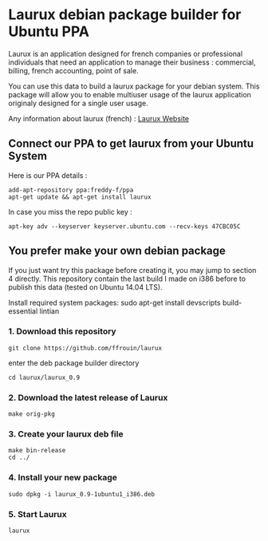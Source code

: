 # Laurux debian package builder for Ubuntu PPA

Laurux is an application designed for french companies or professional
individuals that need an application to manage their business : commercial,
billing, french accounting, point of sale.

You can use this data to build a laurux package for your debian
system. This package will allow you to enable multiuser usage of
the laurux application originaly designed for a single user usage.

Any information about laurux (french) : [Laurux Website](http://www.laurux.fr)

## Connect our PPA to get laurux from your Ubuntu System

Here is our PPA details :

	add-apt-repository ppa:freddy-f/ppa
	apt-get update && apt-get install laurux

In case you miss the repo public key :

	apt-key adv --keyserver keyserver.ubuntu.com --recv-keys 47CBC05C

## You prefer make your own debian package

If you just want try this package before creating it, you may jump
to section 4 directly. This repository contain the last build I made
on i386 before to publish this data (tested on Ubuntu 14.04 LTS).

Install required system packages:
	sudo apt-get install devscripts build-essential lintian

### 1. Download this repository

	git clone https://github.com/ffrouin/laurux

enter the deb package builder directory

	cd laurux/laurux_0.9

### 2. Download the latest release of Laurux

	make orig-pkg

### 3. Create your laurux deb file

	make bin-release
	cd ../

### 4. Install your new package

	sudo dpkg -i laurux_0.9-1ubuntu1_i386.deb

### 5. Start Laurux

	laurux

